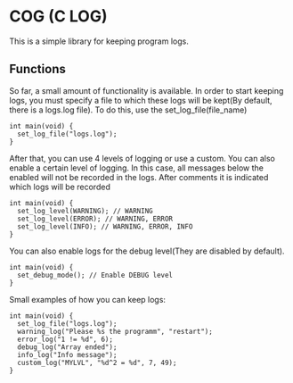 # COG (C LOG)
This is a simple library for keeping program logs.

## Functions
So far, a small amount of functionality is available.
In order to start keeping logs, you must specify a file to which these logs will be kept(By default, there is a logs.log file).
To do this, use the set_log_file(file_name)
```
int main(void) {
  set_log_file("logs.log");
}
```
After that, you can use 4 levels of logging or use a custom.
You can also enable a certain level of logging. In this case, all messages below the enabled will not be recorded in the logs.
After comments it is indicated which logs will be recorded

```
int main(void) {
  set_log_level(WARNING); // WARNING
  set_log_level(ERROR); // WARNING, ERROR
  set_log_level(INFO); // WARNING, ERROR, INFO
}
```
You can also enable logs for the debug level(They are disabled by default).
```
int main(void) {
  set_debug_mode(); // Enable DEBUG level
}
```
Small examples of how you can keep logs:
```
int main(void) {
  set_log_file("logs.log");
  warning_log("Please %s the programm", "restart");
  error_log("1 != %d", 6);
  debug_log("Array ended");
  info_log("Info message");
  custom_log("MYLVL", "%d^2 = %d", 7, 49);
}
```

